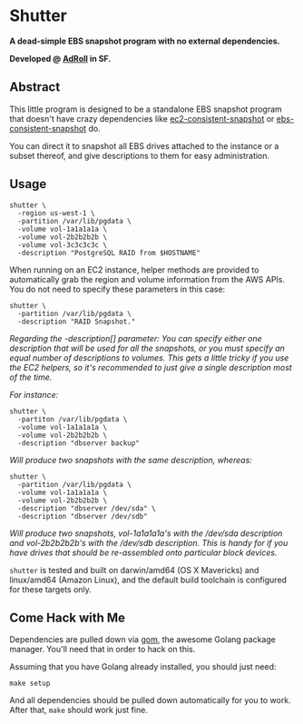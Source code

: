 # Shutter
**A dead-simple EBS snapshot program with no external dependencies.**

**Developed @ [AdRoll](https://github.com/SemanticSugar) in SF.**

## Abstract
This little program is designed to be a standalone EBS snapshot program
that doesn't have crazy dependencies like
[ec2-consistent-snapshot](https://github.com/alestic/ec2-consistent-snapshot) or
[ebs-consistent-snapshot](https://github.com/Jd007/ebs-consistent-snapshot) do.

You can direct it to snapshot all EBS drives attached to the instance or a
subset thereof, and give descriptions to them for easy administration.

## Usage

    shutter \
      -region us-west-1 \
      -partition /var/lib/pgdata \
      -volume vol-1a1a1a1a \
      -volume vol-2b2b2b2b \
      -volume vol-3c3c3c3c \
      -description "PostgreSQL RAID from $HOSTNAME"

When running on an EC2 instance, helper methods are provided to automatically
grab the region and volume information from the AWS APIs. You do not need to
specify these parameters in this case:

    shutter \
      -partition /var/lib/pgdata \
      -description "RAID Snapshot."

*Regarding the -description[] parameter: You can specify either one description
that will be used for all the snapshots, or you must specify an equal number of
descriptions to volumes. This gets a little tricky if you use the EC2 helpers,
so it's recommended to just give a single description most of the time.*

*For instance:*

    shutter \
      -partiton /var/lib/pgdata \
      -volume vol-1a1a1a1a \
      -volume vol-2b2b2b2b \
      -description "dbserver backup"

*Will produce two snapshots with the same description, whereas:*

    shutter \
      -partition /var/lib/pgdata \
      -volume vol-1a1a1a1a \
      -volume vol-2b2b2b2b \
      -description "dbserver /dev/sda" \
      -description "dbserver /dev/sdb"

*Will produce two snapshots, vol-1a1a1a1a's with the /dev/sda description and
vol-2b2b2b2b's with the /dev/sdb description. This is handy for if you have
drives that should be re-assembled onto particular block devices.*

```shutter``` is tested and built on darwin/amd64 (OS X Mavericks) and
linux/amd64 (Amazon Linux), and the default build toolchain is configured for
these targets only.

## Come Hack with Me
Dependencies are pulled down via [gom](https://github.com/mattn/gom), the
awesome Golang package manager. You'll need that in order to hack on this.

Assuming that you have Golang already installed, you should just need:

    make setup

And all dependencies should be pulled down automatically for you to work. After that, ```make``` should work just fine.